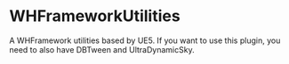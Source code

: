# WHFrameworkUtilities
A WHFramework utilities based by UE5.
If you want to use this plugin, you need to also have DBTween and UltraDynamicSky.
